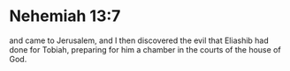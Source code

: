 # Nehemiah 13:7

and came to Jerusalem, and I then discovered the evil that Eliashib had done for Tobiah, preparing for him a chamber in the courts of the house of God.
